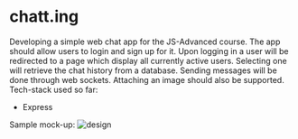 # chatt.ing
Developing a simple web chat app for the JS-Advanced course. 
The app should allow users to login and sign up for it. 
Upon logging in a user will be redirected to a page which display all currently active users.
Selecting one will retrieve the chat history from a database. 
Sending messages will be done through web sockets.
Attaching an image should also be supported.
Tech-stack used so far:
  - Express


Sample mock-up: ![design](https://github.com/Wo11and/chatt.ing/assets/93873508/32e67ae5-0b4a-4c38-8c28-c76383028867)
